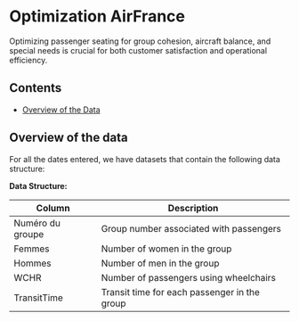 # Optimization AirFrance

Optimizing passenger seating for group cohesion, aircraft balance, and special needs is crucial for both customer satisfaction and operational efficiency. 

## Contents
- [Overview of the Data](#overview-of-the-data)

## Overview of the data

For all the dates entered, we have datasets that contain the following data structure:

**Data Structure:**

| Column           | Description                                   |
|------------------|-----------------------------------------------|
| Numéro du groupe | Group number associated with passengers      |
| Femmes           | Number of women in the group                  |
| Hommes           | Number of men in the group                    |
| WCHR             | Number of passengers using wheelchairs        |
| TransitTime      | Transit time for each passenger in the group  |
